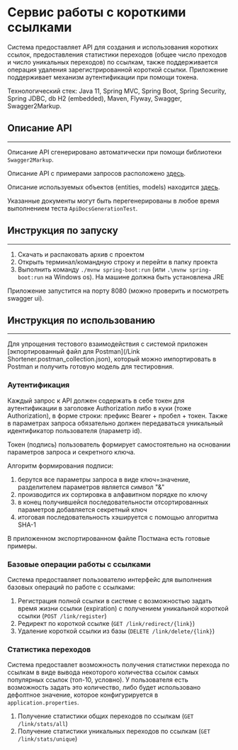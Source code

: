 # Сервис работы с короткими ссылками
Система предоставляет API для создания и использования коротких ссылок, предоставления статистики переходов (общее число преходов и число уникальных переходов) по ссылкам, также поддерживается операция удаления зарегистрированной короткой ссылки.
Приложение поддерживает механизм аутентификации при помощи токена. 

Технологический стек: Java 11, Spring MVC, Spring Boot, Spring Security, Spring JDBC, db H2 (embedded), Maven, Flyway, Swagger, Swagger2Markup.

## Описание API
___
Описание API сгенерировано автоматически при помощи библиотеки ```Swagger2Markup```.

Описание API с примерами запросов расположено [здесь](/docs/paths.md).

Описание используемых объектов (entities, models) находится [здесь](/docs/definitions.md).

Указанные документы могут быть перегенерированы в любое время выполнением теста ```ApiDocsGenerationTest```.

## Инструкция по запуску
___
1. Скачать и распаковать архив с проектом
2. Открыть терминал/командную строку и перейти в папку проекта
3. Выполнить команду ```./mvnw spring-boot:run``` (или ```.\mvnw spring-boot:run``` на Windows os). На машине должна быть установлена JRE 

Приложение запустится на порту 8080 (можно проверить и посмотреть swagger ui). 

## Инструкция по использованию
___
Для упрощения тестового взаимодействия с системой приложен [экпортированный файл для Postman](/Link Shortener.postman_collection.json), который можно импортировать в Postman и получить готовую модель для тестировния.
### Аутентификация
Каждый запрос к API должен содержать в себе токен для аутентификации в заголовке Authorization либо в куки (тоже Authorization), в форме строки: префикс Bearer + пробел + токен. Также в параметрах запроса обязательно должен передаваться уникальный идентификатор пользователя (параметр id).


Токен (подпись) пользователь формирует самостоятельно на основании параметров запроса и секретного ключа. 

Алгоритм формирования подписи:
1. берутся все параметры запроса в виде ключ=значение, разделителем параметров является символ "&"
2. производится их сортировка в алфавитном порядке по ключу
3. в конец получившейся последовательности отсортированных параметров добавляется секретный ключ
4. итоговая последовательность хэшируется с помощью алгоритма SHA-1

В приложенном экспортированном файле Постмана есть готовые примеры.

### Базовые операции работы с ссылками
Система предоставляет пользователю интерфейс для выполнения базовых операций по работе с ссылками: 
1. Регистрация полной ссылки в системе с возможностью задать время жизни ссылки (expiration) с получением уникальной короткой ссылки (```POST /link/register```)
2. Редирект по короткой ссылке (```GET /link/redirect/{link}```)
3. Удаление короткой ссылки из базы (```DELETE /link/delete/{link}```)

### Статистика переходов
Система предоставлет возможность получения статистики перехода по ссылкам в виде вывода некоторого количества ссылок самых популярных ссылок (топ-10, условно). У пользователя есть возможность задать это количество, либо будет использовано дефолтное значение, которое конфигурируется в ```application.properties```.
1. Получение статистики общих переходов по ссылкам (```GET /link/stats/all```)
2. Получение статистики уникальных переходов по ссылкам (```GET /link/stats/unique```)
